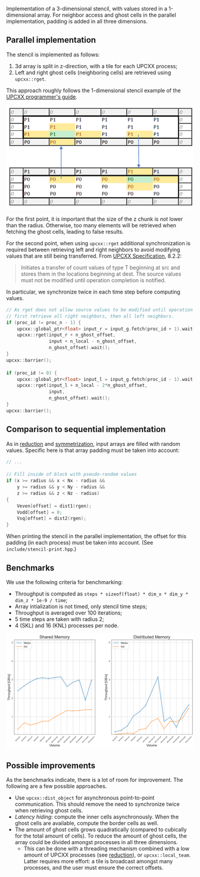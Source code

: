 Implementation of a 3-dimensional stencil, with values stored in a 1-dimensional array. For neighbor access and ghost cells in the parallel implementation, padding is added in all three dimensions.

## Parallel implementation

The stencil is implemented as follows:
1. 3d array is split in z-direction, with a tile for each UPCXX process;
2. Left and right ghost cells (neighboring cells) are retrieved using `upcxx::rget`.

This approach roughly follows the 1-dimensional stencil example of the [UPCXX programmer's guide][ref-1].

![diagram](stencil_diagram.png)

For the first point, it is important that the size of the z chunk is *not* lower than the radius. Otherwise, too many elements will be retrieved when fetching the ghost cells, leading to false results.

For the second point, when using `upcxx::rget` additional synchronization is required between retrieving left and right neighbors to avoid modifying values that are still being transferred. From [UPCXX Specification][ref-2], 8.2.2:

> Initiates a transfer of count values of type T beginning at src and stores them in the locations beginning at dest. The source values must not be modified until operation completion is notified.

In particular, we synchronize twice in each time step before computing values.

```c++
// As rget does not allow source values to be modified until operation completion is notified,
// first retrieve all right neighbors, then all left neighbors.
if (proc_id != proc_n - 1) {
    upcxx::global_ptr<float> input_r = input_g.fetch(proc_id + 1).wait();
    upcxx::rget(input_r + n_ghost_offset,
                input + n_local - n_ghost_offset,
                n_ghost_offset).wait();
}
upcxx::barrier();

if (proc_id != 0) {
    upcxx::global_ptr<float> input_l = input_g.fetch(proc_id - 1).wait();
    upcxx::rget(input_l + n_local - 2*n_ghost_offset,
                input,
                n_ghost_offset).wait();
}
upcxx::barrier();
```

## Comparison to sequential implementation

As in [reduction](reduction) and [symmetrization](symmetrization), input arrays are filled with random values. Specific here is that array padding must be taken into account:
```c++
// ...

// Fill inside of block with pseudo-random values
if (x >= radius && x < Nx - radius &&
    y >= radius && y < Ny - radius &&
    z >= radius && z < Nz - radius)
{
    Veven[offset] = dist1(rgen);
    Vodd[offset] = 0;
    Vsq[offset] = dist2(rgen);
}
```

When printing the stencil in the parallel implementation, the offset for this padding (in each process) must be taken into account. (See `include/stencil-print.hpp`.)

## Benchmarks

We use the following criteria for benchmarking:

* Throughput is computed as `steps * sizeof(float) * dim_x * dim_y * dim_z * 1e-9 / time`;
* Array intialization is not timed, only stencil time steps;
* Throughput is averaged over 100 iterations;
* 5 time steps are taken with radius 2;
* 4 (SKL) and 16 (KNL) processes per node.

![benchmarks](stencil.png)

## Possible improvements

As the benchmarks indicate, there is a lot of room for improvement. The following are a few possible approaches.

* Use `upcxx::dist_object` for asynchronous point-to-point communication. This should remove the need to synchronize twice when retrieving ghost cells.
* *Latency hiding*: compute the inner cells asynchronously. When the ghost cells are available, compute the border cells as well.
* The amount of ghost cells grows quadratically (compared to cubically for the total amount of cells). To reduce the amount of ghost cells, the array could be divided amongst processes in all three dimensions. 
  * This can be done with a threading mechanism combined with a low amount of UPCXX processes (see [reduction](reduction#Tasks)), or `upcxx::local_team`. Latter requires more effort: a tile is broadcast amongst many processes, and the user must ensure the correct offsets.

[ref-1]: https://upcxx.lbl.gov/docs/html/guide.html
[ref-2]: https://bitbucket.org/berkeleylab/upcxx/downloads/upcxx-spec-2020.10.0.pdf